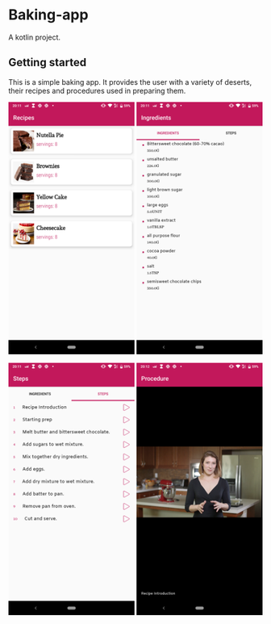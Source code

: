 # Baking-app
A kotlin project. 

## Getting started
This is a simple baking app.
It provides the user with a variety of deserts, their recipes and procedures used in preparing them.

<img src="https://github.com/Czeach/Baking-app/blob/master/screenshots/recipes.png" width="250" height="500" />    <img src="https://github.com/Czeach/Baking-app/blob/master/screenshots/ingredients.png" width="250" height="500" />

<img src="https://github.com/Czeach/Baking-app/blob/master/screenshots/steps.png" width="250" height="500" />    <img src="https://github.com/Czeach/Baking-app/blob/master/screenshots/videos.png" width="250" height="500" />
